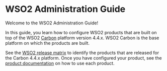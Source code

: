 # WSO2 Administration Guide

Welcome to the WSO2 Administration Guide!

In this guide, you learn how to configure WSO2 products that are built
on top of the WSO2 [Carbon](http://wso2.com/products/carbon/) platform
version 4.4.x. WSO2 Carbon is the base platform on which the products
are built.

See the [WSO2 release
matrix](http://wso2.com/products/carbon/release-matrix/) to identify the
products that are released for the Carbon 4.4.x platform. Once you have
configured your product, see the [product
documentation](https://docs.wso2.com/) on how to use each product.
